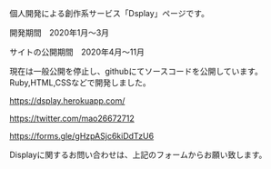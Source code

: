 個人開発による創作系サービス「Dsplay」ページです。

開発期間　2020年1月～3月

サイトの公開期間　2020年4月～11月

現在は一般公開を停止し、githubにてソースコードを公開しています。
Ruby,HTML,CSSなどで開発しました。

https://dsplay.herokuapp.com/

https://twitter.com/mao26672712

https://forms.gle/gHzpASjc6kiDdTzU6

Displayに関するお問い合わせは、上記のフォームからお願い致します。
